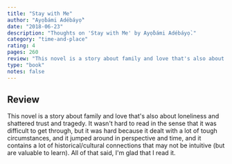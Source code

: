 ```yaml
---
title: "Stay with Me"
author: "Ayọ̀bámi Adébáyọ̀"
date: "2018-06-23"
description: "Thoughts on 'Stay with Me' by Ayọ̀bámi Adébáyọ̀."
category: "time-and-place"
rating: 4
pages: 260
review: "This novel is a story about family and love that's also about loneliness and shattered trust and tragedy. It wasn't hard to read in the sense that it was difficult to get through, but it was hard because it dealt with a lot of tough circumstances, and it jumped around in perspective and time, and it contains a lot of historical/cultural connections that may not be intuitive (but are valuable to learn). All of that said, I'm glad that I read it."
type: "book"
notes: false
---
```


## Review

This novel is a story about family and love that's also about loneliness and shattered trust and tragedy. It wasn't hard to read in the sense that it was difficult to get through, but it was hard because it dealt with a lot of tough circumstances, and it jumped around in perspective and time, and it contains a lot of historical/cultural connections that may not be intuitive (but are valuable to learn). All of that said, I'm glad that I read it.
